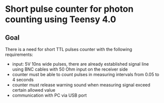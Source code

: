 # Short pulse counter for photon counting using Teensy 4.0

## Goal
There is a need for short TTL pulses counter with the following requirements:
* input: 5V 10ns wide pulses, there are already established signal line using BNC cables with 50 Ohm input on the receiver side
* counter must be able to count pulses in measuring intervals from 0.05 to 4 seconds
* counter must release warning sound when measuring signal exceed certain allowed value
* communication with PC via USB port

